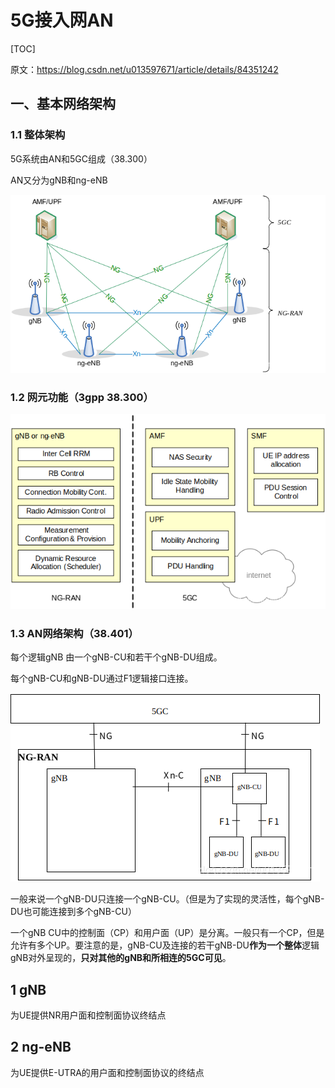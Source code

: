 # 5G接入网AN

[TOC]

原文：https://blog.csdn.net/u013597671/article/details/84351242

## 一、基本网络架构

### 1.1 整体架构

5G系统由AN和5GC组成（38.300）

AN又分为gNB和ng-eNB

![Figure 4.1-1:	Overall Architecture](./AN.assets/watermark,type_ZmFuZ3poZW5naGVpdGk,shadow_10,text_aHR0cHM6Ly9ibG9nLmNzZG4ubmV0L3UwMTM1OTc2NzE=,size_16,color_FFFFFF,t_70-1715518359923-3.png)

### 1.2 网元功能（3gpp 38.300）

![在这里插入图片描述](./AN.assets/watermark,type_ZmFuZ3poZW5naGVpdGk,shadow_10,text_aHR0cHM6Ly9ibG9nLmNzZG4ubmV0L3UwMTM1OTc2NzE=,size_16,color_FFFFFF,t_70-1715518389923-5.png)

### 1.3 AN网络架构（38.401）

每个逻辑gNB 由一个gNB-CU和若干个gNB-DU组成。

每个gNB-CU和gNB-DU通过F1逻辑接口连接。

![在这里插入图片描述](./AN.assets/watermark,type_ZmFuZ3poZW5naGVpdGk,shadow_10,text_aHR0cHM6Ly9ibG9nLmNzZG4ubmV0L3UwMTM1OTc2NzE=,size_16,color_FFFFFF,t_70-1715518699513-8.png)

一般来说一个gNB-DU只连接一个gNB-CU。（但是为了实现的灵活性，每个gNB-DU也可能连接到多个gNB-CU）

一个gNB CU中的控制面（CP）和用户面（UP）是分离。一般只有一个CP，但是允许有多个UP。要注意的是，gNB-CU及连接的若干gNB-DU**作为一个整体**逻辑gNB对外呈现的，**只对其他的gNB和所相连的5GC可见**。

## 1 gNB

 为UE提供NR用户面和控制面协议终结点

## 2 ng-eNB

为UE提供E-UTRA的用户面和控制面协议的终结点